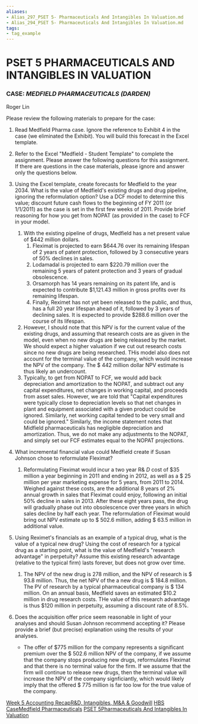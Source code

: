 ```yaml
---
aliases:
- Alias_297_PSET 5- Pharmaceuticals And Intangibles In Valuation.md
- Alias_294_PSET 5- Pharmaceuticals And Intangibles In Valuation.md
tags:
- tag_example
---
```


# PSET 5 PHARMACEUTICALS AND INTANGIBLES IN VALUATION

### CASE: *MEDFIELD PHARMACEUTICALS (DARDEN)*

Roger Lin

Please review the following materials to prepare for the case:

1. Read Medfield Pharma case. Ignore the reference to Exhibit 4 in the case (we eliminated
the Exhibit). You will build this forecast in the Excel template.
2. Refer to the Excel "Medfield - Student Template" to complete the assignment.
Please answer the following questions for this assignment. If there are questions in the case materials, please ignore and answer only the questions below.

1. Using the Excel template, create forecasts for Medfield to the year 2034. What is the value of Medfield's existing drugs and drug pipeline, ignoring the reformulation option? Use a DCF model to determine this value; discount future cash flows to the beginning of FY 2011 (or 1/1/2011) as the case is set in the first few weeks of 2011. Provide brief reasoning for how you get from NOPAT (as provided in the case) to FCF in your model.
	1. With the existing pipeline of drugs, Medfield has a net present value of \$442 million dollars.
		1. Fleximat is projected to earn $644.76 over its remaining lifespan of 2 years of patent protection, followed by 3 consecutive years of 50% declines in sales.
		2. Lodamadal is projected to earn \$220.79 million over the remaining 5 years of patent protection and 3 years of gradual obsolescence.
		3. Orsamorph has 14 years remaining on its patent life, and is expected to contribute \$1,121.43 million in gross profits over its remaining lifespan.
		4. Finally, Reximet has not yet been released to the public, and thus, has a full 20 year lifespan ahead of it, followed by 3 years of declining sales. It is expected to provide $\$288.6$ million over the course of its lifespan.
	2. However, I should note that this NPV is for the current value of the existing drugs, and assuming that research costs are as given in the model, even when no new drugs are being released by the market. We should expect a higher valuation if we cut out research costs since no new drugs are being researched. THis model also does not account for the terminal value of the company, which would increase the NPV of the company. The \$ $442$ million dollar NPV estimate is thus likely an undercount.
	3. Typically, to get from NOPAT to FCF, we would add back depreciation and amortization to the NOPAT, and subtract out any capital expenditures, net changes in working capital, and proceeds from asset sales. However, we are told that "Capital expenditures were typically close to depreciation levels so that net changes in plant and equipment associated with a given product could be ignored. Similarly, net working capital tended to be very small and could be ignored." Similarly, the income statement notes that Midfield pharmaceuticals has negligible depreciation and amortization. Thus, we do not make any adjustments to the NOPAT, and simply set our FCF estimates equal to the NOPAT projections.
2. What incremental financial value could Medfield create if Susan Johnson chose to reformulate Fleximat?
	1. Reformulating Fleximat would incur a two year R& $D$ cost of \$35 million a year beginning in 2011 and ending in 2012, as well as a \$ 25 million per year marketing expense for 5 years, from 2011 to 2014. Weighed against these costs, are the additional 8 years of 2% annual growth in sales that Fleximat could enjoy, following an initial 50% decline in sales in 2013. After these eight years pass, the drug will gradually phase out into obsolescence over three years in which sales decline by half each year. The reformulation of Fleximat would bring out NPV estimate up to \$ 502.6 million, adding \$ 63.5 million in additional value.
3. Using Reximet's financials as an example of a typical drug, what is the value of a typical new drug? Using the cost of research for a typical drug as a starting point, what is the value of Medfield's "research advantage" in perpetuity? Assume this existing research advantage (relative to the typical firm) lasts forever, but does not grow over time.
	1. The NPV of the new drug is $278$ million, and the NPV of research is \$ 93.8 million. Thus, the net NPV of the a new drug is \$ 184.8 million. The PV of research by a typical pharmaceutical company is \$ 134 million. On an annual basis, Medfield saves an estimated $10.2 million in drug research costs. THe value of this research advantage is thus \$120 million in perpetuity, assuming a discount rate of 8.5%.
4. Does the acquisition offer price seem reasonable in light of your analyses and should Susan Johnson recommend accepting it? Please provide a brief (but precise) explanation using the results of your analyses.
	- The offer of \$775 million for the company represents a significant premium over the \$ 502.6 million NPV of the company, if we assume that the company stops producing new drugs, reformulates Fleximat and that there is no terminal value for the firm. If we assume that the firm will continue to release new drugs, then the terminal value will increase the NPV of the company signficiantly, which would likely imply that the offered \$ 775 million is far too low for the true value of the company.

[Week 5 Accounting RecapR&D, Intangibles, M&A & Goodwill](Week%205%20Accounting%20Recap-%20R&D,%20Intangibles,%20M&A%20&%20Goodwill.md)
[HBS CaseMedfield Pharmaceuticals](HBS%20Case-%20Medfield%20Pharmaceuticals.md)
[PSET 5Pharmaceuticals And Intangibles In Valuation](PSET%205-%20Pharmaceuticals%20And%20Intangibles%20In%20Valuation.md)